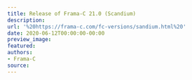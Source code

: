 ```yaml
---
title: Release of Frama-C 21.0 (Scandium)
description:
url: '%20https://frama-c.com/fc-versions/sandium.html%20'
date: 2020-06-12T00:00:00-00:00
preview_image:
featured:
authors:
- Frama-C
source:
---
```



